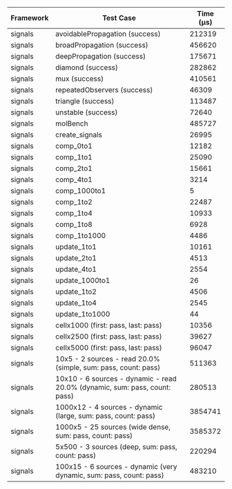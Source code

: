 | Framework | Test Case | Time (μs) |
| --- | --- | --- |
| signals | avoidablePropagation (success) | 212319 |
| signals | broadPropagation (success) | 456620 |
| signals | deepPropagation (success) | 175671 |
| signals | diamond (success) | 282862 |
| signals | mux (success) | 410561 |
| signals | repeatedObservers (success) | 46309 |
| signals | triangle (success) | 113487 |
| signals | unstable (success) | 72640 |
| signals | molBench | 485727 |
| signals | create_signals | 26995 |
| signals | comp_0to1 | 12182 |
| signals | comp_1to1 | 25090 |
| signals | comp_2to1 | 15661 |
| signals | comp_4to1 | 3214 |
| signals | comp_1000to1 | 5 |
| signals | comp_1to2 | 22487 |
| signals | comp_1to4 | 10933 |
| signals | comp_1to8 | 6928 |
| signals | comp_1to1000 | 4486 |
| signals | update_1to1 | 10161 |
| signals | update_2to1 | 4513 |
| signals | update_4to1 | 2554 |
| signals | update_1000to1 | 26 |
| signals | update_1to2 | 4506 |
| signals | update_1to4 | 2545 |
| signals | update_1to1000 | 44 |
| signals | cellx1000 (first: pass, last: pass) | 10356 |
| signals | cellx2500 (first: pass, last: pass) | 39627 |
| signals | cellx5000 (first: pass, last: pass) | 96047 |
| signals | 10x5 - 2 sources - read 20.0% (simple, sum: pass, count: pass) | 511363 |
| signals | 10x10 - 6 sources - dynamic - read 20.0% (dynamic, sum: pass, count: pass) | 280513 |
| signals | 1000x12 - 4 sources - dynamic (large, sum: pass, count: pass) | 3854741 |
| signals | 1000x5 - 25 sources (wide dense, sum: pass, count: pass) | 3585372 |
| signals | 5x500 - 3 sources (deep, sum: pass, count: pass) | 220294 |
| signals | 100x15 - 6 sources - dynamic (very dynamic, sum: pass, count: pass) | 483210 |

